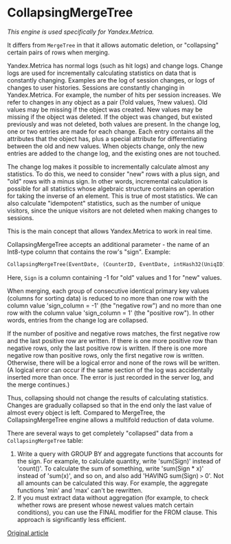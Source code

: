 <a name="table_engine-collapsingmergetree"></a>

# CollapsingMergeTree

*This engine is used specifically for Yandex.Metrica.*

It differs from `MergeTree` in that it allows automatic deletion, or "collapsing" certain pairs of rows when merging.

Yandex.Metrica has normal logs (such as hit logs) and change logs. Change logs are used for incrementally calculating statistics on data that is constantly changing. Examples are the log of session changes, or logs of changes to user histories. Sessions are constantly changing in Yandex.Metrica. For example, the number of hits per session increases. We refer to changes in any object as a pair (?old values, ?new values). Old values may be missing if the object was created. New values may be missing if the object was deleted. If the object was changed, but existed previously and was not deleted, both values are present. In the change log, one or two entries are made for each change. Each entry contains all the attributes that the object has, plus a special attribute for differentiating between the old and new values. When objects change, only the new entries are added to the change log, and the existing ones are not touched.

The change log makes it possible to incrementally calculate almost any statistics. To do this, we need to consider "new" rows with a plus sign, and "old" rows with a minus sign. In other words, incremental calculation is possible for all statistics whose algebraic structure contains an operation for taking the inverse of an element. This is true of most statistics. We can also calculate "idempotent" statistics, such as the number of unique visitors, since the unique visitors are not deleted when making changes to sessions.

This is the main concept that allows Yandex.Metrica to work in real time.

CollapsingMergeTree accepts an additional parameter - the name of an Int8-type column that contains the row's "sign". Example:

```sql
CollapsingMergeTree(EventDate, (CounterID, EventDate, intHash32(UniqID), VisitID), 8192, Sign)
```

Here, `Sign` is a column containing -1 for "old" values and 1 for "new" values.

When merging, each group of consecutive identical primary key values (columns for sorting data) is reduced to no more than one row with the column value 'sign_column = -1' (the "negative row") and no more than one row with the column value 'sign_column = 1' (the "positive row"). In other words, entries from the change log are collapsed.

If the number of positive and negative rows matches, the first negative row and the last positive row are written.
If there is one more positive row than negative rows, only the last positive row is written.
If there is one more negative row than positive rows, only the first negative row is written.
Otherwise, there will be a logical error and none of the rows will be written. (A logical error can occur if the same section of the log was accidentally inserted more than once. The error is just recorded in the server log, and the merge continues.)

Thus, collapsing should not change the results of calculating statistics.
Changes are gradually collapsed so that in the end only the last value of almost every object is left.
Compared to MergeTree, the CollapsingMergeTree engine allows a multifold reduction of data volume.

There are several ways to get completely "collapsed" data from a `CollapsingMergeTree` table:

1. Write a query with GROUP BY and aggregate functions that accounts for the sign. For example, to calculate quantity, write 'sum(Sign)' instead of 'count()'. To calculate the sum of something, write 'sum(Sign * x)' instead of 'sum(x)', and so on, and also add 'HAVING sum(Sign) `>` 0'. Not all amounts can be calculated this way. For example, the aggregate functions 'min' and 'max' can't be rewritten.
2. If you must extract data without aggregation (for example, to check whether rows are present whose newest values match certain conditions), you can use the FINAL modifier for the FROM clause. This approach is significantly less efficient.


[Original article](https://clickhouse.yandex/docs/en/operations/table_engines/collapsingmergetree/) <!--hide-->
